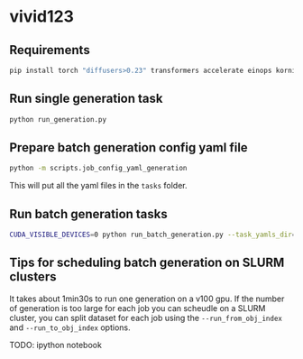 # vivid123

## Requirements
```bash
pip install torch "diffusers>0.23" transformers accelerate einops kornia imageio[ffmpeg] opencv pydantic
```

## Run single generation task
```bash
python run_generation.py
```

## Prepare batch generation config yaml file
```bash
python -m scripts.job_config_yaml_generation 
```
This will put all the yaml files in the `tasks` folder.

## Run batch generation tasks
```bash
CUDA_VISIBLE_DEVICES=0 python run_batch_generation.py --task_yamls_dir=tasks --dataset_dir=gso-rendered-reference-45-starting-0-ending-90 --output_dir=outputs --obj_csv_file=scripts/gso_metadata_object_prompt_100.csv --run_from_obj_index=0 --run_to_obj_index=50
```

## Tips for scheduling batch generation on SLURM clusters
It takes about 1min30s to run one generation on a v100 gpu. If the number of generation is too large for each job you can scheudle on a SLURM cluster, 
you can split dataset for each job using the `--run_from_obj_index` and `--run_to_obj_index` options.

TODO: ipython notebook